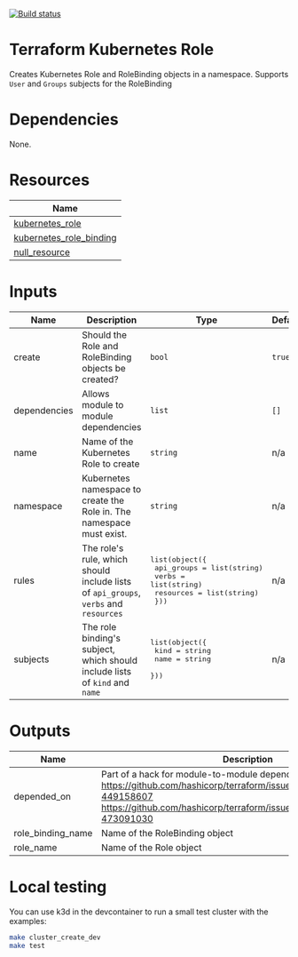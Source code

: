 [![Build status](https://github.com/patheard/terraform-kubernetes-role/actions/workflows/terraform.yml/badge.svg)](https://github.com/patheard/terraform-kubernetes-role/actions/workflows/terraform.yml)

# Terraform Kubernetes Role
Creates Kubernetes Role and RoleBinding objects in a namespace.  Supports `User` and `Groups` subjects for the RoleBinding

# Dependencies
None.

# Resources

| Name |
|------|
| [kubernetes_role](https://registry.terraform.io/providers/hashicorp/kubernetes/latest/docs/resources/role) |
| [kubernetes_role_binding](https://registry.terraform.io/providers/hashicorp/kubernetes/latest/docs/resources/role_binding) |
| [null_resource](https://registry.terraform.io/providers/hashicorp/null/latest/docs/resources/resource) |

# Inputs

| Name | Description | Type | Default | Required |
|------|-------------|------|---------|:--------:|
| create | Should the Role and RoleBinding objects be created? | `bool` | `true` | no |
| dependencies | Allows module to module dependencies | `list` | `[]` | no |
| name | Name of the Kubernetes Role to create | `string` | n/a | yes |
| namespace | Kubernetes namespace to create the Role in.  The namespace must exist. | `string` | n/a | yes |
| rules | The role's rule, which should include lists of `api_groups`, `verbs` and `resources` | <pre>list(object({<br>    api_groups = list(string)<br>    verbs      = list(string)<br>    resources  = list(string)<br>  }))</pre> | n/a | yes |
| subjects | The role binding's subject, which should include lists of `kind` and `name` | <pre>list(object({<br>    kind = string<br>    name = string<br>  }))</pre> | n/a | yes |

# Outputs

| Name | Description |
|------|-------------|
| depended\_on | Part of a hack for module-to-module dependencies. https://github.com/hashicorp/terraform/issues/1178#issuecomment-449158607 https://github.com/hashicorp/terraform/issues/1178#issuecomment-473091030 |
| role\_binding\_name | Name of the RoleBinding object |
| role\_name | Name of the Role object |

# Local testing
You can use k3d in the devcontainer to run a small test cluster with the examples:
```sh
make cluster_create_dev
make test
```